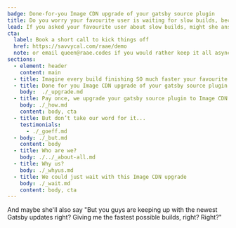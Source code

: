 ```yaml
---
badge: Done-for-you Image CDN upgrade of your gatsby source plugin
title: Do you worry your favourite user is waiting for slow builds, because of your gatsby source plugin?
lead: If you asked your favourite user about slow builds, might she answer "Yes, slow builds are distracting me from doing focused and creative dev-work."
cta:
  label: Book a short call to kick things off
  href: https://savvycal.com/raae/demo
  note: or email queen@raae.codes if you would rather keep it all asynchronous
sections:
  - element: header
    content: main
  - title: Imagine every build finishing SO much faster your favourite user can FEEL it
  - title: Done for you Image CDN upgrade of your gatsby source plugin
    body:  ./_upgrade.md
  - title: Pay once, we upgrade your gatsby source plugin to Image CDN
    body: ./_how.md
    content: body, cta
  - title: But don’t take our word for it...
    testimonials:
      - ./_goeff.md
  - body: ./_but.md
    content: body
  - title: Who are we?
    body: ./../_about-all.md
  - title: Why us?
    body: ./_whyus.md
  - title: We could just wait with this Image CDN upgrade
    body: ./_wait.md
    content: body, cta
---
```


And maybe she'll also say "But you guys are keeping up with the newest Gatsby updates right? Giving me the fastest possible builds, right? Right?"


